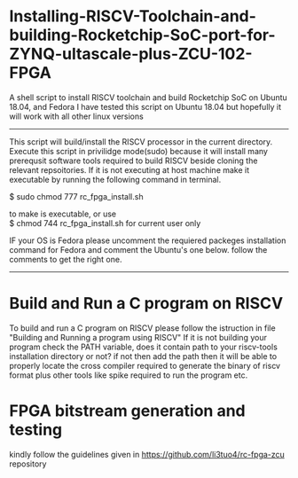 # Installing-RISCV-Toolchain-and-building-Rocketchip-SoC-port-for-ZYNQ-ultascale-plus-ZCU-102-FPGA
A shell script to install RISCV toolchain and build Rocketchip SoC on Ubuntu 18.04, and Fedora 
I have tested this script on Ubuntu 18.04 but hopefully it will work with all other linux versions 
***************************************************************************
This script will build/install the RISCV processor in the current directory.
 Execute this script in privilidge mode(sudo) because it will install many prerequsit software tools required to 
 build RISCV beside  cloning the relevant repsoitories. 
If it is not executing at host machine make it executable by running the following command in terminal.

$ sudo chmod 777 rc_fpga_install.sh    

to make is executable, or use  
$ chmod 744 rc_fpga_install.sh for current user only

IF your OS is Fedora please uncomment the requiered packeges installation command for Fedora and comment 
the Ubuntu's one below. follow the comments to get the right one.  
******************************************************************************

# Build and Run a C program on RISCV
To build and run a C program on RISCV please follow the istruction in file "Building and Running a program using RISCV" 
If it is not building your program check the PATH variable, does it contain path to your riscv-tools installation directory or not? if not then add the path then it will be able to properly locate the cross compiler required to generate the binary of riscv format plus other tools like spike required to run the program etc.

# FPGA bitstream generation and testing 
kindly follow the guidelines given in https://github.com/li3tuo4/rc-fpga-zcu repository
